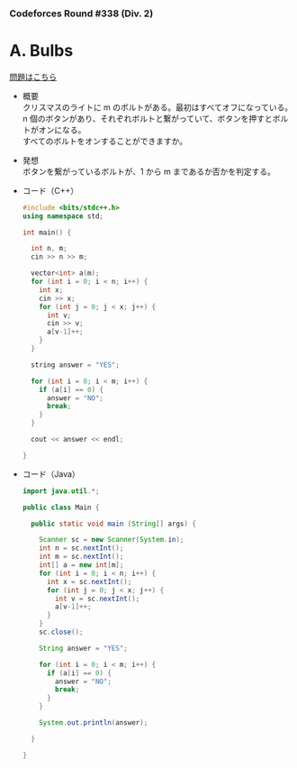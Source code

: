 ### Codeforces Round #338 (Div. 2)

# A. Bulbs

  [問題はこちら](https://codeforces.com/problemset/problem/615/A)
  
- 概要<br>
  クリスマスのライトに m のボルトがある。最初はすべてオフになっている。<br>
  n 個のボタンがあり、それぞれボルトと繋がっていて、ボタンを押すとボルトがオンになる。<br>
  すべてのボルトをオンすることができますか。
  
- 発想<br>
  ボタンを繋がっているボルトが、1 から m まであるか否かを判定する。
  
  
- コード（C++）

  ```cpp
  #include <bits/stdc++.h>
  using namespace std;

  int main() {

    int n, m;
    cin >> n >> m;

    vector<int> a(m);
    for (int i = 0; i < n; i++) {
      int x;
      cin >> x;
      for (int j = 0; j < x; j++) {
        int v;
        cin >> v;
        a[v-1]++;
      }
    }

    string answer = "YES";

    for (int i = 0; i < m; i++) {
      if (a[i] == 0) {
        answer = "NO";
        break;
      }
    }

    cout << answer << endl;

  }
  ```
  
- コード（Java）

  ```java
  import java.util.*;

  public class Main {

    public static void main (String[] args) {

      Scanner sc = new Scanner(System.in);
      int n = sc.nextInt();
      int m = sc.nextInt();
      int[] a = new int[m];
      for (int i = 0; i < n; i++) {
        int x = sc.nextInt();
        for (int j = 0; j < x; j++) {
          int v = sc.nextInt();
          a[v-1]++;
        }
      }
      sc.close();

      String answer = "YES";

      for (int i = 0; i < m; i++) {
        if (a[i] == 0) {
          answer = "NO";
          break;
        }
      }

      System.out.println(answer);

    }

  }
  ```
    